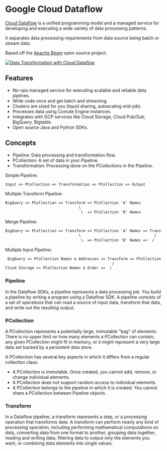 # Google Cloud Dataflow

[Cloud Dataflow](https://cloud.google.com/dataflow/docs/) is a unified programming model and a managed service for developing and executing a wide variety of data processing patterns.

It separates data processing requirements from data source being batch or stream data.

Based off the [Apache Beam](https://beam.apache.org/) open-source project.

[![Data Transformation with Cloud Dataflow](https://cloud.google.com/dataflow/images/diagram-dataflow.png)](https://cloud.google.com/dataflow/)

## Features

* No-ops managed service for executing scalable and reliable data piplines.
* Write code once and get batch and streaming.
* Clusters are sized for you (liquid sharing, autoscaling mid-job).
* Processes data using Comute Engine instances.
* Integrates with GCP services like Cloud Storage, Cloud Pub/Sub, BigQuery, Bigtable.
* Open source Java and Python SDKs.

## Concepts

* Pipeline: Data processing and transformation flow.
* PCollection: A set of data in your Pipeline.
* Transformation: Processing done on the PCollections in the Pipeline.

Simple Pipeline:

```md
Input => PCollection => Transformation => PCollection => Output
```

Multiple Transform Pipeline:

```md
BigQuery => PCollection => Transform => PCollection 'A' Names
                                 \
                                  \  => PCollection 'B' Names
```

Merge Pipeline:

```md
BigQuery => PCollection => Transform => PCollection 'A' Names => Transform => PCollection 'A/B' Names
                                 \                                 /
                                  \  => PCollection 'B' Names =>  /
```

Multiple Input Pipeline:

```md
 BigQuery => PCollection Names & Addresses => Transform => PCollection Names/Addresses/Orders
                                                /
Cloud Storage => PCollection Names & Order =>  /
```

### Pipeline

In the Dataflow SDKs, a pipeline represents a data processing job. You build a pipeline by writing a program using a Dataflow SDK. A pipeline consists of a set of operations that can read a source of input data, transform that data, and write out the resulting output.

### PCollection

A PCollection represents a potentially large, immutable "bag" of elements. There is no upper limit on how many elements a PCollection can contain; any given PCollection might fit in memory, or it might represent a very large data set backed by a persistent data store.

A PCollection has several key aspects in which it differs from a regular collection class:

* A PCollection is immutable. Once created, you cannot add, remove, or change individual elements.
* A PCollection does not support random access to individual elements.
* A PCollection belongs to the pipeline in which it is created. You cannot share a PCollection between Pipeline objects.

### Transform

In a Dataflow pipeline, a transform represents a step, or a processing operation that transforms data. A transform can perform nearly any kind of processing operation, including performing mathematical computations on data, converting data from one format to another, grouping data together, reading and writing data, filtering data to output only the elements you want, or combining data elements into single values.
